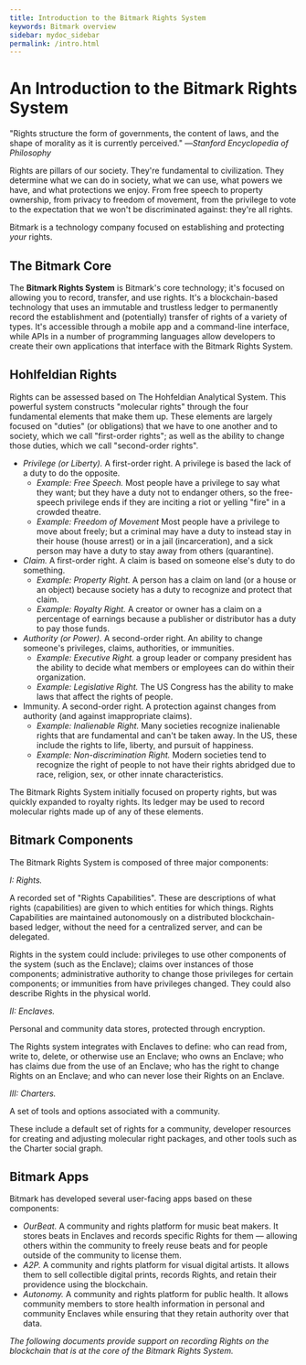```yaml
---
title: Introduction to the Bitmark Rights System
keywords: Bitmark overview
sidebar: mydoc_sidebar
permalink: /intro.html
---
```


# An Introduction to the Bitmark Rights System

"Rights structure the form of governments, the content of laws, and the shape of morality as it is currently perceived."
—_Stanford Encyclopedia of Philosophy_

Rights are pillars of our society. They're fundamental to civilization. They determine what we can do in society, what we can use, what powers we have, and what protections we enjoy. From free speech to property ownership, from privacy to freedom of movement, from the privilege to vote to the expectation that we won't be discriminated against: they're all rights.

Bitmark is a technology company focused on establishing and protecting _your_ rights.

## The Bitmark Core

The **Bitmark Rights System** is Bitmark's core technology; it's focused on allowing you to record, transfer, and use rights. It's a blockchain-based technology that uses an immutable and trustless ledger to permanently record the establishment and (potentially) transfer of rights of a variety of types. It's accessible through a mobile app and a command-line interface, while APIs in a number of programming languages allow developers to create their own applications that interface with the Bitmark Rights System.

## Hohlfeldian Rights

Rights can be assessed based on The Hohfeldian Analytical System. This powerful system constructs "molecular rights" through the four fundamental elements that make them up. These elements are largely focused on "duties" (or obligations) that we have to one another and to society, which we call "first-order rights"; as well as the ability to change those duties, which we call "second-order rights".

   * *Privilege (or Liberty).* A first-order right. A privilege is based the lack of a duty to do the opposite. 
      * _Example: Free Speech._ Most people have a privilege to say what they want; but they have a duty not to endanger others, so the free-speech privilege ends if they are inciting a riot or yelling "fire" in a crowded theatre.
      * _Example: Freedom of Movement_ Most people have a privilege to move about freely; but a criminal may have a duty to instead stay in their house (house arrest) or in a jail (incarceration), and a sick person may have a duty to stay away from others (quarantine).
   * *Claim.* A first-order right. A claim is based on someone else's duty to do something.
      * _Example: Property Right._ A person has a claim on land (or a house or an object) because society has a duty to recognize and protect that claim.
      * _Example: Royalty Right._ A creator or owner has a claim on a percentage of earnings because a publisher or distributor has a duty to pay those funds.
   * *Authority (or Power).* A second-order right. An ability to change someone's privileges, claims, authorities, or immunities.
      * _Example: Executive Right._ a group leader or company president has the ability to decide what members or employees can do within their organization.
      * _Example: Legislative Right._ The US Congress has the ability to make laws that affect the rights of people.
   * Immunity. A second-order right. A protection against changes from authority (and against imappropriate claims).
      * _Example: Inalienable Right._ Many societies recognize inalienable rights that are fundamental and can't be taken away. In the US, these include the rights to life, liberty, and pursuit of happiness.
      * _Example: Non-discrimination Right._ Modern societies tend to recognize the right of people to not have their rights abridged due to race, religion, sex, or other innate characteristics.
      
The Bitmark Rights System initially focused on property rights, but was quickly expanded to royalty rights. Its ledger may be used to record molecular rights made up of any of these elements.

## Bitmark Components

The Bitmark Rights System is composed of three major components:

*I: Rights.*

A recorded set of "Rights Capabilities". These are descriptions of what rights (capabilities) are given to which entities for which things. Rights Capabilities are maintained autonomously on a distributed blockchain-based ledger, without the need for a centralized server, and can be delegated. 

Rights in the system could include: privileges to use other components of the system (such as the Enclave); claims over instances of those components; administrative authority to change those privileges for certain components; or immunities from have privileges changed. They could also describe Rights in the physical world.

*II: Enclaves.* 

Personal and community data stores, protected through encryption. 

The Rights system integrates with Enclaves to define: who can read from, write to, delete, or otherwise use an Enclave; who owns an Enclave; who has claims due from the use of an Enclave; who has the right to change Rights on an Enclave; and who can never lose their Rights on an Enclave.

*III: Charters.*

A set of tools and options associated with a community.

These include a default set of rights for a community, developer resources for creating and adjusting molecular right packages, and other tools such as the Charter social graph.

## Bitmark Apps

Bitmark has developed several user-facing apps based on these components:

   * *OurBeat.* A community and rights platform for music beat makers. It stores beats in Enclaves and records specific Rights for them — allowing others within the community to freely reuse beats and for people outside of the community to license them.
   * *A2P.* A community and rights platform for visual digital artists. It allows them to sell collectible digital prints, records Rights, and retain their providence using the blockchain.
   * *Autonomy.* A community and rights platform for public health. It allows community members to store health information in personal and community Enclaves while ensuring that they retain authority over that data.

_The following documents provide support on recording Rights on the blockchain that is at the core of the Bitmark Rights System._
